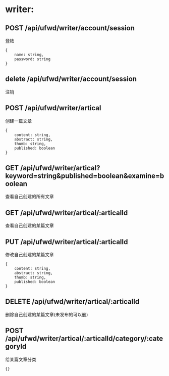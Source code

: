 writer: 
==========================

## POST /api/ufwd/writer/account/session
登陆
```
{
    name: string,
    password: string
}
```
## delete /api/ufwd/writer/account/session
注销

## POST /api/ufwd/writer/artical
创建一篇文章
```
{
    content: string,
    abstract: string,
    thumb: string,
    published: boolean
}
```

## GET /api/ufwd/writer/artical?keyword=string&published=boolean&examine=boolean
查看自己创建的所有文章

## GET /api/ufwd/writer/artical/:articalId
查看自己创建的某篇文章

## PUT /api/ufwd/writer/artical/:articalId
修改自己创建的某篇文章
```
{
    content: string,
    abstract: string,
    thumb: string,
    published: boolean
}
```

## DELETE /api/ufwd/writer/artical/:articalId
删除自己创建的某篇文章(未发布的可以删)

## POST /api/ufwd/writer/artical/:articalId/category/:categoryId
给某篇文章分类
```
{}
```